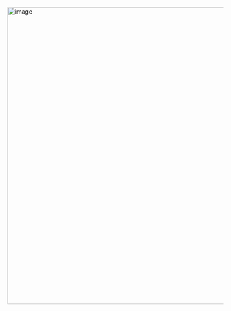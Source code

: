 <img width="691" alt="image" src="https://user-images.githubusercontent.com/113409861/236700250-d14d72b2-f75c-4551-b5b6-05d6670a2e2a.png">
